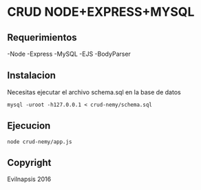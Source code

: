 # CRUD NODE+EXPRESS+MYSQL

## Requerimientos
-Node
-Express
-MySQL
-EJS
-BodyParser

## Instalacion
Necesitas ejecutar el archivo schema.sql en la base de datos
```
mysql -uroot -h127.0.0.1 < crud-nemy/schema.sql
```

## Ejecucion
```
node crud-nemy/app.js
```

## Copyright
Evilnapsis 2016
